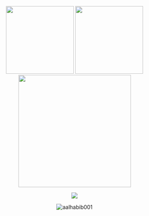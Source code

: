 <p align="center">
  <img src="https://github-readme-stats.vercel.app/api/wakatime?username=norictech&layout=compact" height="179"/>
  <img src="https://github-readme-stats.vercel.app/api/top-langs/?username=ryihan&theme=default&langs_count=6&layout=compact" height="179"/>
  <a href="https://github.com/ashutosh00710/github-readme-activity-graph"><img alt="" src="https://activity-graph.herokuapp.com/graph?username=nor1c&bg_color=1F222E&color=F8D866&line=F85D7F&point=FFFFFF&hide_border=true" height="297" /></a>
</p>

<p align="center">
</p>

<p align="center">
  <img src="https://spotify-github-profile.vercel.app/api/view?uid=45yc0u5bhjldoswyfev2db2lb&cover_image=true&theme=natemoo-re">
</p>

<p align="center">
  <img src="https://komarev.com/ghpvc/?username=nor1c&label=Profile%20views&color=0e75b6&style=flat" alt="aalhabib001" />
</p>
